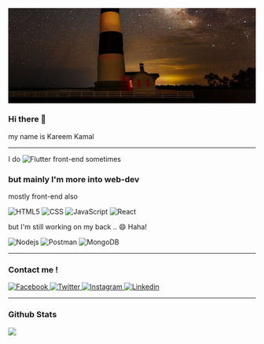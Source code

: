 <img src="/banner.jpg" alt="banner" align="center" />

### Hi there 👋 
my name is Kareem Kamal

---

<p> I do  <img alt="Flutter" src="https://img.shields.io/badge/flutter-02569B?logo=Flutter&logoColor=white&style=plastic" />  front-end sometimes 
 
</p>



###  but mainly I'm more into web-dev
<p>
 
  <p> mostly front-end also</p>
 <p>  
    <img alt="HTML5" src="https://img.shields.io/badge/HTML5-E34F26?logo=html5&logoColor=white&style=for-the-badge" />
    <img alt="CSS" src="https://img.shields.io/badge/CSS3-1572B6?logo=css3&logoColor=white&style=for-the-badge" />
    <img alt="JavaScript" src="https://img.shields.io/badge/JavaScript-F7DF1E?logo=javascript&logoColor=white&style=for-the-badge" />
    <img alt="React"     src="https://img.shields.io/badge/React-61DAFB?logo=react&logoColor=black&style=for-the-badge" />
 
  </p>
  <p> but I'm still working on my back .. 😄 Haha! </p>
  <p>
    <img alt="Nodejs" src="https://img.shields.io/badge/Node.js-339933?logo=node.js&logoColor=white&style=for-the-badge" />
    <img alt="Postman" src="https://img.shields.io/badge/Postman-FF6C37?logo=Postman&logoColor=orange&style=for-the-badge" />
    <img alt="MongoDB" src="https://img.shields.io/badge/Mongodb-47A248?logo=mongodb&logoColor=white&style=for-the-badge" />
  </p>
</p>

---

### Contact me !

  <a href="https://www.facebook.com/kremkamall">
  <img
    alt="Facebook"
    src="https://img.shields.io/badge/fb-1877F2?logo=facebook&logoColor=white&style=for-the-badge"
  />
</a>
<a href="https://twitter.com/13eskiimo">
  <img
    alt="Twitter"
    src="https://img.shields.io/badge/Twitter-1DA1F2?logo=twitter&logoColor=white&style=for-the-badge"
  />
</a>
<a href="https://www.instagram.com/13eskiimo/">
  <img
    alt="Instagram"
    src="https://img.shields.io/badge/Instagram-E4405F?logo=instagram&logoColor=white&style=for-the-badge"
  />
</a>
<a href="https://www.linkedin.com/in/kremelhosary/">
  <img
    alt="Linkedin"
    src="https://img.shields.io/badge/linkedin-0077B5?logo=linkedin&logoColor=white&style=for-the-badge"
  />
</a>

---

### Github Stats
<img src="https://github-readme-stats.vercel.app/api?username=13eskiimo&count_private=true&show_icons=true&theme=nightowl " />

